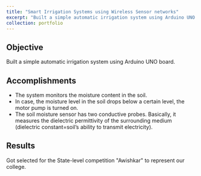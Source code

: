 ```yaml
---
title: "Smart Irrigation Systems using Wireless Sensor networks"
excerpt: "Built a simple automatic irrigation system using Arduino UNO board<br/><img src='/images/iot.png'>"
collection: portfolio
---
```


## Objective
Built a simple automatic irrigation system using Arduino UNO board. 

## Accomplishments 
* The system monitors the moisture content in the soil.
* In case, the moisture level in the soil drops below a certain level, the motor pump is turned on.
* The soil moisture sensor has two conductive probes. Basically, it measures the dielectric permittivity of the surrounding medium (dielectric constant=soil’s ability to transmit electricity). 


## Results
Got selected for the State-level competition "Awishkar" to represent our college. 